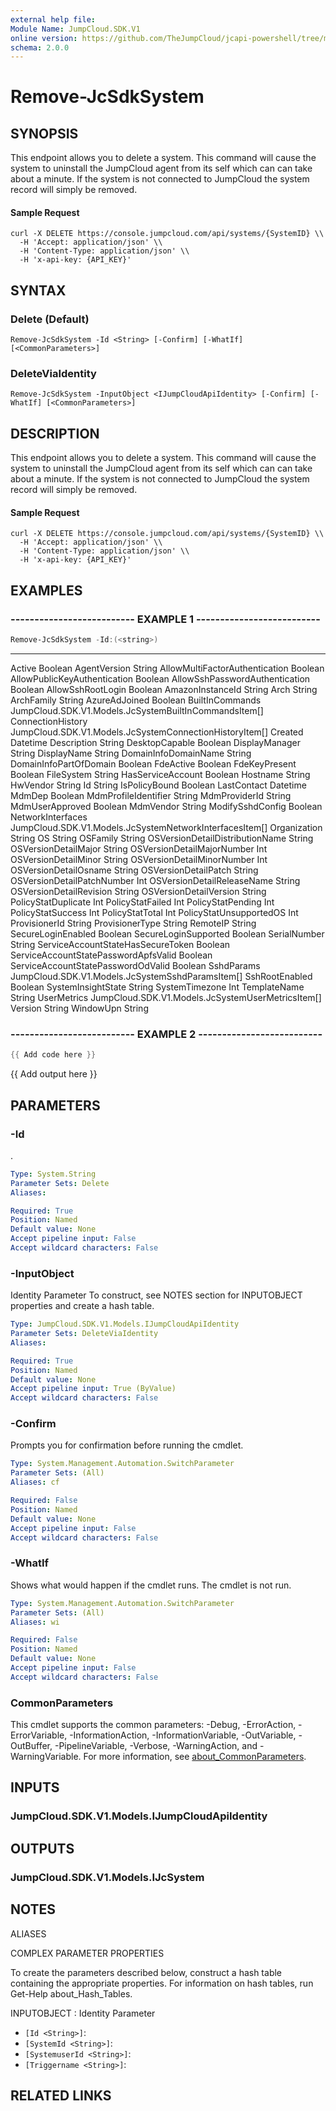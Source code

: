 ```yaml
---
external help file:
Module Name: JumpCloud.SDK.V1
online version: https://github.com/TheJumpCloud/jcapi-powershell/tree/master/SDKs/PowerShell/JumpCloud.SDK.V1/docs/exports/Remove-JcSdkSystem.md
schema: 2.0.0
---
```


# Remove-JcSdkSystem

## SYNOPSIS
This endpoint allows you to delete a system.
This command will cause the system to uninstall the JumpCloud agent from its self which can can take about a minute.
If the system is not connected to JumpCloud the system record will simply be removed.

#### Sample Request
```
curl -X DELETE https://console.jumpcloud.com/api/systems/{SystemID} \\
  -H 'Accept: application/json' \\
  -H 'Content-Type: application/json' \\
  -H 'x-api-key: {API_KEY}'
  ```

## SYNTAX

### Delete (Default)
```
Remove-JcSdkSystem -Id <String> [-Confirm] [-WhatIf] [<CommonParameters>]
```

### DeleteViaIdentity
```
Remove-JcSdkSystem -InputObject <IJumpCloudApiIdentity> [-Confirm] [-WhatIf] [<CommonParameters>]
```

## DESCRIPTION
This endpoint allows you to delete a system.
This command will cause the system to uninstall the JumpCloud agent from its self which can can take about a minute.
If the system is not connected to JumpCloud the system record will simply be removed.

#### Sample Request
```
curl -X DELETE https://console.jumpcloud.com/api/systems/{SystemID} \\
  -H 'Accept: application/json' \\
  -H 'Content-Type: application/json' \\
  -H 'x-api-key: {API_KEY}'
  ```

## EXAMPLES

### -------------------------- EXAMPLE 1 --------------------------
```powershell
Remove-JcSdkSystem -Id:(<string>)
```

----                                 ----------
Active                               Boolean
AgentVersion                         String
AllowMultiFactorAuthentication       Boolean
AllowPublicKeyAuthentication         Boolean
AllowSshPasswordAuthentication       Boolean
AllowSshRootLogin                    Boolean
AmazonInstanceId                     String
Arch                                 String
ArchFamily                           String
AzureAdJoined                        Boolean
BuiltInCommands                      JumpCloud.SDK.V1.Models.JcSystemBuiltInCommandsItem[]
ConnectionHistory                    JumpCloud.SDK.V1.Models.JcSystemConnectionHistoryItem[]
Created                              Datetime
Description                          String
DesktopCapable                       Boolean
DisplayManager                       String
DisplayName                          String
DomainInfoDomainName                 String
DomainInfoPartOfDomain               Boolean
FdeActive                            Boolean
FdeKeyPresent                        Boolean
FileSystem                           String
HasServiceAccount                    Boolean
Hostname                             String
HwVendor                             String
Id                                   String
IsPolicyBound                        Boolean
LastContact                          Datetime
MdmDep                               Boolean
MdmProfileIdentifier                 String
MdmProviderId                        String
MdmUserApproved                      Boolean
MdmVendor                            String
ModifySshdConfig                     Boolean
NetworkInterfaces                    JumpCloud.SDK.V1.Models.JcSystemNetworkInterfacesItem[]
Organization                         String
OS                                   String
OSFamily                             String
OSVersionDetailDistributionName      String
OSVersionDetailMajor                 String
OSVersionDetailMajorNumber           Int
OSVersionDetailMinor                 String
OSVersionDetailMinorNumber           Int
OSVersionDetailOsname                String
OSVersionDetailPatch                 String
OSVersionDetailPatchNumber           Int
OSVersionDetailReleaseName           String
OSVersionDetailRevision              String
OSVersionDetailVersion               String
PolicyStatDuplicate                  Int
PolicyStatFailed                     Int
PolicyStatPending                    Int
PolicyStatSuccess                    Int
PolicyStatTotal                      Int
PolicyStatUnsupportedOS              Int
ProvisionerId                        String
ProvisionerType                      String
RemoteIP                             String
SecureLoginEnabled                   Boolean
SecureLoginSupported                 Boolean
SerialNumber                         String
ServiceAccountStateHasSecureToken    Boolean
ServiceAccountStatePasswordApfsValid Boolean
ServiceAccountStatePasswordOdValid   Boolean
SshdParams                           JumpCloud.SDK.V1.Models.JcSystemSshdParamsItem[]
SshRootEnabled                       Boolean
SystemInsightState                   String
SystemTimezone                       Int
TemplateName                         String
UserMetrics                          JumpCloud.SDK.V1.Models.JcSystemUserMetricsItem[]
Version                              String
WindowUpn                            String

### -------------------------- EXAMPLE 2 --------------------------
```powershell
{{ Add code here }}
```

{{ Add output here }}

## PARAMETERS

### -Id
.

```yaml
Type: System.String
Parameter Sets: Delete
Aliases:

Required: True
Position: Named
Default value: None
Accept pipeline input: False
Accept wildcard characters: False
```

### -InputObject
Identity Parameter
To construct, see NOTES section for INPUTOBJECT properties and create a hash table.

```yaml
Type: JumpCloud.SDK.V1.Models.IJumpCloudApiIdentity
Parameter Sets: DeleteViaIdentity
Aliases:

Required: True
Position: Named
Default value: None
Accept pipeline input: True (ByValue)
Accept wildcard characters: False
```

### -Confirm
Prompts you for confirmation before running the cmdlet.

```yaml
Type: System.Management.Automation.SwitchParameter
Parameter Sets: (All)
Aliases: cf

Required: False
Position: Named
Default value: None
Accept pipeline input: False
Accept wildcard characters: False
```

### -WhatIf
Shows what would happen if the cmdlet runs.
The cmdlet is not run.

```yaml
Type: System.Management.Automation.SwitchParameter
Parameter Sets: (All)
Aliases: wi

Required: False
Position: Named
Default value: None
Accept pipeline input: False
Accept wildcard characters: False
```

### CommonParameters
This cmdlet supports the common parameters: -Debug, -ErrorAction, -ErrorVariable, -InformationAction, -InformationVariable, -OutVariable, -OutBuffer, -PipelineVariable, -Verbose, -WarningAction, and -WarningVariable. For more information, see [about_CommonParameters](http://go.microsoft.com/fwlink/?LinkID=113216).

## INPUTS

### JumpCloud.SDK.V1.Models.IJumpCloudApiIdentity

## OUTPUTS

### JumpCloud.SDK.V1.Models.IJcSystem

## NOTES

ALIASES

COMPLEX PARAMETER PROPERTIES

To create the parameters described below, construct a hash table containing the appropriate properties. For information on hash tables, run Get-Help about_Hash_Tables.


INPUTOBJECT <IJumpCloudApiIdentity>: Identity Parameter
  - `[Id <String>]`: 
  - `[SystemId <String>]`: 
  - `[SystemuserId <String>]`: 
  - `[Triggername <String>]`: 

## RELATED LINKS

